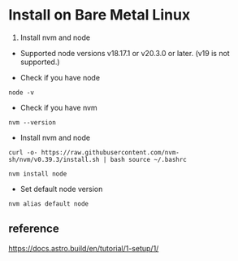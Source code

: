# Install on Bare Metal Linux

1. Install nvm and node  

- Supported node versions v18.17.1 or v20.3.0 or later. (v19 is not supported.)

- Check if you have node
```
node -v
```

- Check if you have nvm
```
nvm --version
```

- Install nvm and node
```
curl -o- https://raw.githubusercontent.com/nvm-sh/nvm/v0.39.3/install.sh | bash source ~/.bashrc

nvm install node
```

- Set default node version
```
nvm alias default node
```

## reference
https://docs.astro.build/en/tutorial/1-setup/1/